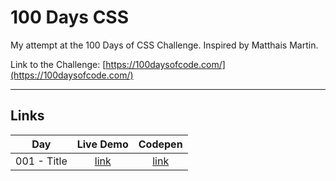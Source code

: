 # 100 Days CSS

My attempt at the 100 Days of CSS Challenge. Inspired by Matthais Martin.

Link to the Challenge: [https://100daysofcode.com/](https://100daysofcode.com/)

---
## Links

| Day | Live Demo | Codepen |
|:---:|:---:| :---: |
| 001 - Title | [link](https://adith-a-danthi.github.io/100-Days-CSS/001-Title/index.html) | [link](https://codepen.io/adith-a-danthi/pen/poWYPoL) |